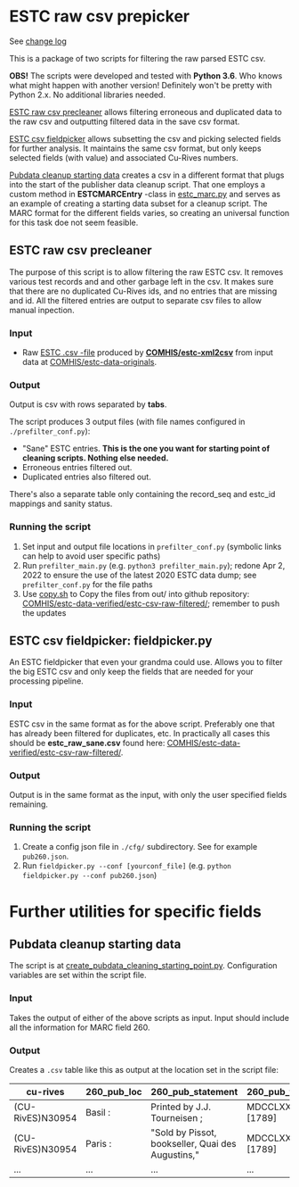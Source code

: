 # ESTC raw csv prepicker

See [change log](change.log)

This is a package of two scripts for filtering the raw parsed ESTC csv.

**OBS!** The scripts were developed and tested with **Python 3.6**. Who knows what might happen with another version! Definitely won't be pretty with Python 2.x. No additional libraries needed.

[ESTC raw csv precleaner](#estc-raw-csv-precleaner) allows filtering erroneous and duplicated data to the raw csv and outputting filtered data in the save csv format.

[ESTC csv fieldpicker](#estc-csv-fieldpicker) allows subsetting the csv and picking selected fields for further analysis. It maintains the same csv format, but only keeps selected fields (with value) and associated Cu-Rives numbers.

[Pubdata cleanup starting data](#pubdata-cleanup-starting-data) creates a csv in a different format that plugs into the start of the publisher data cleanup script. That one employs a custom method in **ESTCMARCEntry** -class in [estc_marc.py](./lib/estc_marc.py) and serves as an example of creating a starting data subset for a cleanup script. The MARC format for the different fields varies, so creating an universal function for this task doe not seem feasible.


## ESTC raw csv precleaner

The purpose of this script is to allow filtering the raw ESTC csv. It removes various test records and and other garbage left in the csv. It makes sure that there are no duplicated Cu-Rives ids, and no entries that are missing and id. All the filtered entries are output to separate csv files to allow manual inpection.

### Input

* Raw [ESTC .csv -file](https://github.com/COMHIS/estc-data-originals/tree/master/estc-csv-raw) produced by **[COMHIS/estc-xml2csv](https://github.com/COMHIS/estc-xml2csv)** from input data at  [COMHIS/estc-data-originals](https://github.com/COMHIS/estc-data-originals/tree/master/estc-xml-raw).

### Output

Output is csv with rows separated by **tabs**.

The script produces 3 output files (with file names configured in `./prefilter_conf.py`):
* "Sane" ESTC entries. **This is the one you want for starting point of cleaning scripts. Nothing else needed.** 
* Erroneous entries filtered out.
* Duplicated entries also filtered out.

There's also a separate table only containing the record_seq and estc_id mappings and sanity status. 

### Running the script

1) Set input and output file locations in `prefilter_conf.py` (symbolic links can help to avoid user specific paths)
2) Run `prefilter_main.py` (e.g. `python3 prefilter_main.py`); redone Apr 2, 2022 to ensure the use of the latest 2020 ESTC data dump; see `prefilter_conf.py` for the file paths
3) Use [copy.sh](copy.sh) to Copy the files from out/ into github repository: [COMHIS/estc-data-verified/estc-csv-raw-filtered/](https://github.com/COMHIS/estc-data-verified/tree/master/estc-csv-raw-filtered); remember to push the updates
 
## ESTC csv fieldpicker: **fieldpicker.py**

An ESTC fieldpicker that even your grandma could use. Allows you to filter the big ESTC csv and only keep the fields that are needed for your processing pipeline.

### Input

ESTC csv in the same format as for the above script. Preferably one that has already been filtered for duplicates, etc. In practically all cases this should be **estc_raw_sane.csv** found here: [COMHIS/estc-data-verified/estc-csv-raw-filtered/](https://github.com/COMHIS/estc-data-verified/tree/master/estc-csv-raw-filtered).

### Output

Output is in the same format as the input, with only the user specified fields remaining.

### Running the script

1) Create a config json file in `./cfg/` subdirectory. See for example `pub260.json`.
2) Run `fieldpicker.py --conf [yourconf_file]` (e.g. `python fieldpicker.py --conf pub260.json`)



# Further utilities for specific fields

## Pubdata cleanup starting data

The script is at [create_pubdata_cleaning_starting_point.py](./create_pubdata_cleaning_starting_point.py). Configuration variables are set within the script file.

### Input

Takes the output of either of the above scripts as input. Input should include all the information for MARC field 260.

### Output

Creates a `.csv` table like this as output at the location set in the script file:

| cu-rives | 260_pub_loc | 260_pub_statement | 260_pub_time |
| -------- | ----------- | ----------------- | ------------ |
| (CU-RivES)N30954 | Basil : | Printed by J.J. Tourneisen ; | MDCCLXXXIX. [1789] |
| (CU-RivES)N30954 | Paris : | "Sold by Pissot, bookseller, Quai des Augustins," | MDCCLXXXIX. [1789] |
| ... | ... | ... | ... |
